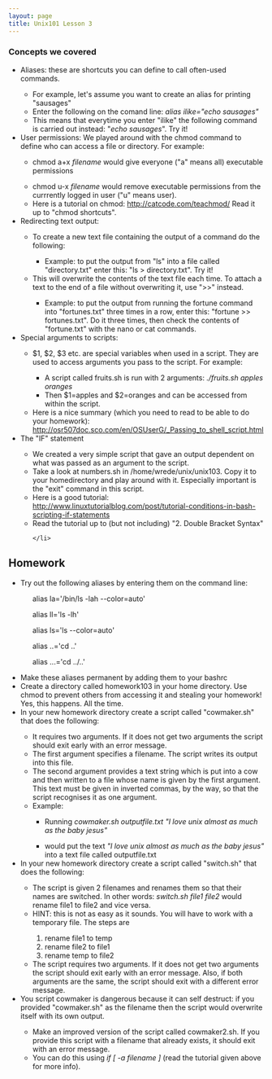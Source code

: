 ```yaml
---
layout: page
title: Unix101 Lesson 3
---
```

<h3>Concepts we covered</h3>

<ul>

  <li>Aliases: these are shortcuts you can define to call often-used
commands.<br>
  </li>
  <ul>
    <li>For example, let's assume you want to create an alias for
printing "sausages" <br>
    </li>
    <li>Enter the following on the comand line: <span style="font-style: italic;">alias ilike="echo sausages"</span></li>
    <li>This means that everytime you enter "ilike" the following
command is carried out instead: "<span style="font-style: italic;">echo
sausages</span>". Try it!<br>
    </li>
  </ul>
  <li>User permissions: We played around with the chmod command to
define who can access a file or directory. For example:</li>
  <ul>
    <li>chmod a+x <span style="font-style: italic;">filename </span>would
give everyone ("a" means all) executable permissions<br>
    </li>
  </ul>
  <ul>
    <li>chmod u-x <span style="font-style: italic;">filename </span>would
remove executable permissions from the currrently logged in user ("u"
means user).</li>
    <li>Here is a tutorial on chmod: <a href="http://catcode.com/teachmod/">http://catcode.com/teachmod/</a>
Read it up to "chmod shortcuts".<br>
    </li>
  </ul>
  <li>Redirecting text output:</li>
  <ul>
    <li>To create a new text file containing the output of a command do the
following:</li>
    <ul>
      <li>Example: to put the output from "ls" into a file called
"directory.txt" enter this: "ls &gt; directory.txt". Try it!</li>
    </ul>
    <li>This will overwrite the contents of the text file each time. To
attach a text to the end of a file without overwriting it, use
"&gt;&gt;" instead.</li>
    <ul>
      <li>Example: to put the output from running the fortune command
into "fortunes.txt" three times in a row, enter this: "fortune &gt;&gt;
fortunes.txt". Do it three times, then check the contents of
"fortune.txt" with the nano or cat commands.</li>
    </ul>
  </ul>
  <li>Special arguments to scripts:</li>
  <ul>
    <li>$1, $2, $3 etc. are special variables when used in a script.
They are used to access arguments you pass to the script. For example:<br>
    </li>
    <ul>
      <li>A script called fruits.sh is run with 2 arguments: <span style="font-style: italic;">./fruits.sh apples oranges</span></li>
      <li>Then $1=apples and $2=oranges and can be accessed from within
the script.</li>
    </ul>
    <li>Here is a nice summary (which you need to read to be able to do
your homework): <a href="http://osr507doc.sco.com/en/OSUserG/_Passing_to_shell_script.html">http://osr507doc.sco.com/en/OSUserG/_Passing_to_shell_script.html</a></li>
  </ul>
  <li>The "IF" statement</li>
  <ul>
    <li>We created a very simple script that gave an output dependent
on what was passed as an argument to the script.<br>
    </li>
    <li>Take a look at numbers.sh in /home/wrede/unix/unix103. Copy it
to your homedirectory and play around with it. Especially important is
the "exit" command in this script.<br>
    </li>
    <li>Here is a good tutorial: <a href="http://www.linuxtutorialblog.com/post/tutorial-conditions-in-bash-scripting-if-statements">http://www.linuxtutorialblog.com/post/tutorial-conditions-in-bash-scripting-if-statements</a></li>
    <li>Read the tutorial up to (but not including) "2. Double Bracket
Syntax"<br>

    </li>
  </ul>
</ul>

<h2>Homework</h2>

<ul>

  <li>Try out the following aliases by entering them on the command
line:</li>
</ul>

&nbsp;&nbsp;&nbsp; &nbsp;&nbsp;&nbsp; &nbsp;&nbsp;&nbsp; alias
la='/bin/ls -lah --color=auto'<br>

&nbsp;&nbsp;&nbsp; &nbsp;&nbsp;&nbsp; &nbsp;&nbsp;&nbsp; alias ll='ls
-lh'<br>

&nbsp;&nbsp;&nbsp; &nbsp;&nbsp;&nbsp; &nbsp;&nbsp;&nbsp; alias ls='ls
--color=auto'<br>

&nbsp;&nbsp;&nbsp; &nbsp;&nbsp;&nbsp; &nbsp;&nbsp;&nbsp; alias ..='cd
..'<br>

&nbsp;&nbsp;&nbsp; &nbsp;&nbsp;&nbsp; &nbsp;&nbsp;&nbsp; alias ...='cd
../..'<br>

<ul>

  <li>Make these aliases permanent by adding them to your bashrc</li>
  <li>Create a directory called homework103 in your home directory. Use
chmod to prevent others from accessing it and stealing your homework!
Yes, this happens. All the time.</li>
  <li>In your new homework directory create a script called
"cowmaker.sh" that does the following:</li>
  <ul>
    <li>It requires two arguments. If it does not get two arguments the
script should exit early with an error message.</li>
    <li>The first argument specifies a filename. The script writes its
output into this file.</li>
    <li>The second argument provides a text string which is put into a
cow and then written to a file whose name is given by the first
argument. This text must be given in inverted commas, by the way, so
that the script recognises it as one argument.</li>
    <li>Example: <br>
    </li>
    <ul>
      <li>Running <span style="font-style: italic;">cowmaker.sh
outputfile.txt "I love unix almost as much as the baby jesus"</span></li>
    </ul>
    <ul>
      <li>would put the text<span style="font-style: italic;"> "I love
unix almost as much as the baby jesus" </span>into a text file called
outputfile.txt</li>
    </ul>
  </ul>
  <li>In your new homework directory create a script called "switch.sh"
that does the following:</li>
  <ul>
    <li>The script is given 2 filenames and renames them so that their
names are switched. In other words: <span style="font-style: italic;">switch.sh
file1 file2 </span>would rename file1 to file2 and vice versa. <br>
    </li>
    <li>HINT: this is not as easy as it sounds. You will have to work
with a temporary file. The steps are<br>
    </li>
    <ol>
      <li>rename file1 to temp</li>
      <li>rename file2 to file1</li>
      <li>rename temp to file2</li>
    </ol>
    <li>The script requires two arguments. If it does not get two
arguments the script should exit early with an error message. Also, if
both arguments are the same, the script should exit with a different
error message.<br>
    </li>
  </ul>
  <li>You script cowmaker is dangerous because it can self destruct: if
you provided "cowmaker.sh" as the filename then the script would
overwrite itself with its own output.</li>
  <ul>
    <li>Make an improved version of the script called cowmaker2.sh. If
you provide this script with a filename that already exists, it should
exit with an error message. <br>
    </li>
    <li>You can do this using <span style="font-style: italic;">if [ -a filename ]</span> (read the tutorial given above for more info).</li>
  </ul>
</ul>
